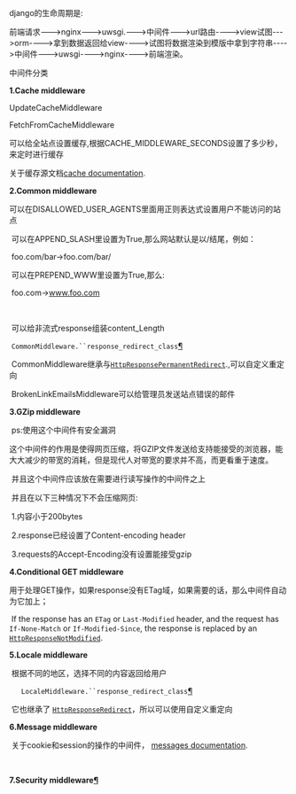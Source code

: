  django的生命周期是:

前端请求--->nginx--->uwsgi.--->中间件--->url路由---->view试图--->orm---->拿到数据返回给view---->试图将数据渲染到模版中拿到字符串---->中间件--->uwsgi---->nginx---->前端渲染。



中间件分类

**1.Cache middleware**

UpdateCacheMiddleware

FetchFromCacheMiddleware

可以给全站点设置缓存,根据CACHE_MIDDLEWARE_SECONDS设置了多少秒，来定时进行缓存

关于缓存源文档[cache documentation](https://docs.djangoproject.com/zh-hans/2.2/topics/cache/).



**2.Common middleware**

​	可以在DISALLOWED_USER_AGENTS里面用正则表达式设置用户不能访问的站点

​	可以在APPEND_SLASH里设置为True,那么网站默认是以/结尾，例如：

​		foo.com/bar→foo.com/bar/

​	可以在PREPEND_WWW里设置为True,那么:

​		foo.com→www.foo.com

​	

​	可以给非流式response组装content_Length

​	`CommonMiddleware.``response_redirect_class`[¶](https://docs.djangoproject.com/zh-hans/2.2/ref/middleware/#django.middleware.common.CommonMiddleware.response_redirect_class)

​	CommonMiddleware继承与[`HttpResponsePermanentRedirect`](https://docs.djangoproject.com/zh-hans/2.2/ref/request-response/#django.http.HttpResponsePermanentRedirect).,可以自定义重定向

​	BrokenLinkEmailsMiddleware可以给管理员发送站点错误的邮件



**3.GZip middleware**

​	ps:使用这个中间件有安全漏洞

​	这个中间件的作用是使得网页压缩，将GZIP文件发送给支持能接受的浏览器，能大大减少的带宽的消耗，但是现代人对带宽的要求并不高，而更看重于速度。

​	并且这个中间件应该放在需要进行读写操作的中间件之上

​	并且在以下三种情况下不会压缩网页:

​		1.内容小于200bytes

​		2.response已经设置了Content-encoding header

​		3.requests的Accept-Encoding没有设置能接受gzip



**4.Conditional GET middleware**

​	用于处理GET操作，如果response没有ETag域，如果需要的话，那么中间件自动为它加上；

​	If the response has an `ETag` or `Last-Modified` header, and the request has `If-None-Match` or `If-Modified-Since`, the response is replaced by an [`HttpResponseNotModified`](https://docs.djangoproject.com/zh-hans/2.2/ref/request-response/#django.http.HttpResponseNotModified).



**5.Locale middleware**

​	根据不同的地区，选择不同的内容返回给用户

`	LocaleMiddleware.``response_redirect_class`[¶](https://docs.djangoproject.com/zh-hans/2.2/ref/middleware/#django.middleware.locale.LocaleMiddleware.response_redirect_class)

​	它也继承了 [`HttpResponseRedirect`](https://docs.djangoproject.com/zh-hans/2.2/ref/request-response/#django.http.HttpResponseRedirect)，所以可以使用自定义重定向



**6.Message middleware**

​	关于cookie和session的操作的中间件， [messages documentation](https://docs.djangoproject.com/zh-hans/2.2/ref/contrib/messages/).

​	

**7.Security middleware[¶](https://docs.djangoproject.com/zh-hans/2.2/ref/middleware/#module-django.middleware.security)**

​	


